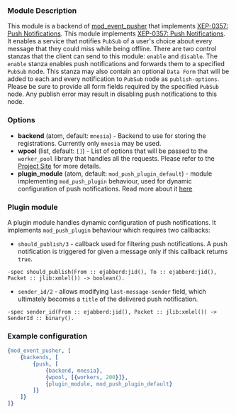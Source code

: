 ### Module Description
This module is a backend of [mod_event_pusher] that implements [XEP-0357: Push Notifications](https://xmpp.org/extensions/xep-0357.html).
This module implements [XEP-0357: Push Notifications](https://xmpp.org/extensions/xep-0357.html).
 It enables a service that notifies `PubSub` of a user's choice about every message that they could miss while being offline.
 There are two control stanzas that the client can send to this module: `enable` and `disable`.
 The `enable` stanza enables push notifications and forwards them to a specified `PubSub` node.
 This stanza may also contain an optional `Data Form` that will be added to each and every notification to `PubSub` node as `publish-options`.
 Please be sure to provide all form fields required by the specified `PubSub` node.
 Any publish error may result in disabling push notifications to this node.

### Options

* **backend** (atom, default: `mnesia`) - Backend to use for storing the registrations.
 Currently only `mnesia` may be used.
* **wpool** (list, default: `[]`) - List of options that will be passed to the `worker_pool` library that handles all the requests.
 Please refer to the [Project Site](https://github.com/inaka/worker_pool) for more details.
* **plugin_module** (atom, default: `mod_push_plugin_default`) - module implementing `mod_push_plugin` behaviour,
  used for dynamic configuration of push notifications. Read more about it [here](#plugin-module)

### Plugin module

A plugin module handles dynamic configuration of push notifications. It implements `mod_push_plugin` behaviour which
requires two callbacks:

* `should_publish/3` - callback used for filtering push notifications. A push notification is triggered for given a message only if this
callback returns `true`.

```
-spec should_publish(From :: ejabberd:jid(), To :: ejabberd:jid(), Packet :: jlib:xmlel()) -> boolean().
```

* `sender_id/2` - allows modifying `last-message-sender` field, which ultimately becomes a `title` of the delivered push notification.

```
-spec sender_id(From :: ejabberd:jid(), Packet :: jlib:xmlel()) -> SenderId :: binary().
```

### Example configuration

```Erlang
{mod_event_pusher, [
    {backends, [
        {push, [
            {backend, mnesia},
            {wpool, [{workers, 200}]},
            {plugin_module, mod_push_plugin_default}
        ]}
    ]}
]}
```

[mod_event_pusher]: ./mod_event_pusher/
